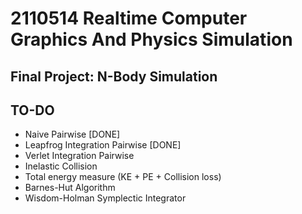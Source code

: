 # 2110514 Realtime Computer Graphics And Physics Simulation

## Final Project: N-Body Simulation

## TO-DO
- Naive Pairwise [DONE]
- Leapfrog Integration Pairwise [DONE]
- Verlet Integration Pairwise
- Inelastic Collision
- Total energy measure (KE + PE + Collision loss)
- Barnes-Hut Algorithm
- Wisdom-Holman Symplectic Integrator